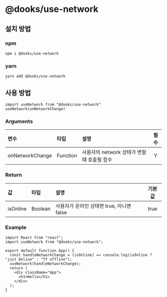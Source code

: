 # @dooks/use-network

## 설치 방법
### npm
```
npm i @dooks/use-network
```
### yarn
```
yarn add @dooks/use-network
```

## 사용 방법
```node
import useNetwork from "@dooks/use-network"
useNetwork(onNetworkChange)
```
### Arguments
| 변수 | 타입 | 설명 | 필수 |
|:---|:---|:---|:--:|
| onNetworkChange | Function | 사용자의 network 상태가 변할 때 호출될 함수 | Y |

### Return
| 값 | 타입 | 설명 | 기본값 |
|:---|:---|:---|:---:|
| isOnline | Boolean | 사용자가 온라인 상태면 true, 아니면 false | true |

### Example
```node
import React from "react";
import useNetwork from "@dooks/use-network";

export default function App() {
  const handleNetworkChange = (isOnline) => console.log(isOnline ? "just Online" : "ff offline");
  useNetwork(handleNetworkChange);
  return (
    <div className="App">
      <h1>Hello</h1>
    </div>
  );
}
```